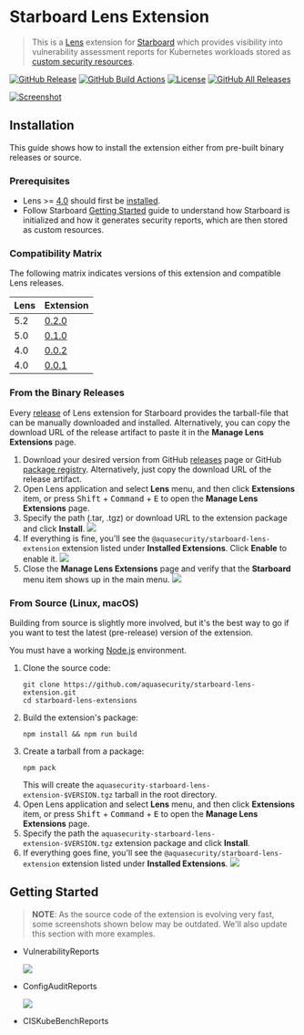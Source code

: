 # Starboard Lens Extension

> This is a [Lens][lens] extension for [Starboard][starboard] which provides visibility into
> vulnerability assessment reports for Kubernetes workloads stored as [custom security resources][starboard-crds].

[![GitHub Release][release-img]][releases]
[![GitHub Build Actions][build-action-img]][actions]
[![License][license-img]][license]
[![GitHub All Releases][github-all-releases-img]][releases]

[![Screenshot](docs/images/starboard-lens-extension-video.png)](https://youtu.be/X-bhVwmp2l4)

## Installation

This guide shows how to install the extension either from pre-built binary releases or source.

### Prerequisites

* Lens >= [4.0][min-lens] should first be [installed][lens-installation].
* Follow Starboard [Getting Started] guide to understand how Starboard is initialized and how it generates security
  reports, which are then stored as custom resources.

### Compatibility Matrix

The following matrix indicates versions of this extension and compatible Lens releases.

| Lens | Extension                                                                             |
|------|---------------------------------------------------------------------------------------|
| 5.2  | [0.2.0](https://github.com/aquasecurity/starboard-lens-extension/releases/tag/v0.2.0) |
| 5.0  | [0.1.0](https://github.com/aquasecurity/starboard-lens-extension/releases/tag/v0.1.0) |
| 4.0  | [0.0.2](https://github.com/aquasecurity/starboard-lens-extension/releases/tag/v0.0.2) |
| 4.0  | [0.0.1](https://github.com/aquasecurity/starboard-lens-extension/releases/tag/v0.0.1) |

### From the Binary Releases

Every [release][releases] of Lens extension for Starboard provides the tarball-file that can be manually
downloaded and installed. Alternatively, you can copy the download URL of the release artifact to paste it in the
**Manage Lens Extensions** page.

1. Download your desired version from GitHub [releases] page or GitHub
   [package registry][package-registry]. Alternatively, just copy the download URL of the release artifact.
2. Open Lens application and select **Lens** menu, and then click **Extensions** item, or press
   <kbd>Shift</kbd> + <kbd>Command</kbd> + <kbd>E</kbd> to open the **Manage Lens Extensions** page.
3. Specify the path (.tar, .tgz) or download URL to the extension package and click **Install**.
   ![](docs/images/extensions-ui-install.png)
4. If everything is fine, you'll see the `@aquasecurity/starboard-lens-extension` extension listed under
   **Installed Extensions**. Click **Enable** to enable it.
   ![](docs/images/extensions-ui-enable.png)
5. Close the **Manage Lens Extensions** page and verify that the **Starboard** menu item shows up in the main menu.
   ![](docs/images/starboard-extension-verify.png)

### From Source (Linux, macOS)

Building from source is slightly more involved, but it's the best way to go if you want to test the latest (pre-release)
version of the extension.

You must have a working [Node.js] environment.

1. Clone the source code:
   ```
   git clone https://github.com/aquasecurity/starboard-lens-extension.git
   cd starboard-lens-extensions
   ```
2. Build the extension's package:
   ```
   npm install && npm run build
   ```
3. Create a tarball from a package:
   ```
   npm pack
   ```
   This will create the `aquasecurity-starboard-lens-extension-$VERSION.tgz` tarball in the root directory.
4. Open Lens application and select **Lens** menu, and then click **Extensions** item, or press
   <kbd>Shift</kbd> + <kbd>Command</kbd> + <kbd>E</kbd> to open the **Manage Lens Extensions** page.
5. Specify the path the `aquasecurity-starboard-lens-extension-$VERSION.tgz` extension package and click **Install**.
6. If everything goes fine, you'll see the `@aquasecurity/starboard-lens-extension` extension listed under
   **Installed Extensions**.
   ![](docs/images/extensions-ui-enable.png)

## Getting Started

> **NOTE**: As the source code of the extension is evolving very fast, some screenshots shown below
> may be outdated. We'll also update this section with more examples.

- VulnerabilityReports

  ![](./docs/images/lens_vulnerability_report.png)
- ConfigAuditReports

  ![](./docs/images/lens_configaudit_report.png)
- CISKubeBenchReports

[lens]: https://github.com/lensapp/lens
[starboard]: https://github.com/aquasecurity/starboard
[starboard-crds]: https://aquasecurity.github.io/starboard/latest/crds/
[Getting Started]: https://aquasecurity.github.io/starboard/latest/operator/getting-started/

[lens-installation]: https://github.com/lensapp/lens#installation
[lens-releases]: https://github.com/lensapp/lens/releases
[release-img]: https://img.shields.io/github/release/aquasecurity/starboard-lens-extension.svg?logo=github
[releases]: https://github.com/aquasecurity/starboard-lens-extension/releases
[github-all-releases-img]: https://img.shields.io/github/downloads/aquasecurity/starboard-lens-extension/total?logo=github
[package-registry]: https://github.com/aquasecurity/starboard-lens-extension/packages/520430
[build-action-img]: https://github.com/aquasecurity/starboard-lens-extension/workflows/Build/badge.svg
[actions]: https://github.com/aquasecurity/starboard-lens-extension/actions
[license]: https://github.com/aquasecurity/starboard-lens-extension/blob/master/LICENSE
[license-img]: https://img.shields.io/github/license/aquasecurity/starboard-lens-extension

[min-lens]: https://github.com/lensapp/lens/releases/tag/v4.0.0
[Node.js]: https://nodejs.org/en/download/